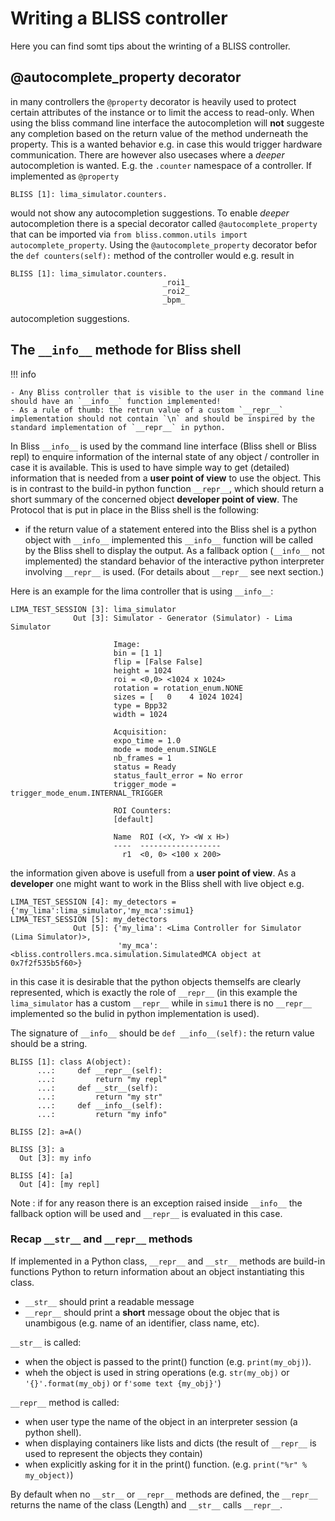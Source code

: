 # Writing a BLISS controller

Here you can find somt tips about the wrinting of a BLISS controller.

## @autocomplete_property decorator

in many controllers the `@property` decorator is heavily used to protect certain attributes of the instance or to limit the access to read-only. When using the bliss command line interface the autocompletion will __not__ suggeste any completion based on the return value of the method underneath the property. This is a wanted behavior e.g. in case this would trigger hardware communication. There are however also usecases where a _deeper_ autocompletion is wanted. E.g. the `.counter` namespace of a controller. If implemented as `@property`

    BLISS [1]: lima_simulator.counters.

would not show any autocompletion suggestions. To enable _deeper_ autocompletion there is a special decorator called `@autocomplete_property` that can be imported via `from bliss.common.utils import autocomplete_property`. Using the `@autocomplete_property` decorator befor the `def counters(self):` method of the controller would e.g. result in 

    BLISS [1]: lima_simulator.counters.
                                      _roi1_
                                      _roi2_
                                      _bpm_

autocompletion suggestions. 

## The `__info__` methode for Bliss shell
!!! info

    - Any Bliss controller that is visible to the user in the command line should have an `__info__` function implemented!
    - As a rule of thumb: the retrun value of a custom `__repr__` implementation should not contain `\n` and should be inspired by the standard implementation of `__repr__` in python.

In Bliss `__info__` is used by the command line interface (Bliss shell or Bliss repl) to enquire information of the internal state of any object / controller in case it is available.
This is used to have simple way to get (detailed) information that is needed from a __user point of view__ to use the object. This is in contrast to the build-in python function `__repr__`, which should return a short summary of the concerned object __developer point of view__. The Protocol that is put in place in the Bliss shell is the following:
* if the return value of a statement entered into the Bliss shel is a python object with `__info__` implemented this `__info__` function will be called by the Bliss shell to display the output. As a fallback option (`__info__` not implemented) the standard behavior of the interactive python interpreter involving `__repr__` is used. (For details about `__repr__` see next section.)

Here is an example for the lima controller that is using `__info__`:
```
LIMA_TEST_SESSION [3]: lima_simulator          
              Out [3]: Simulator - Generator (Simulator) - Lima Simulator
                       
                       Image:
                       bin = [1 1]
                       flip = [False False]
                       height = 1024
                       roi = <0,0> <1024 x 1024>
                       rotation = rotation_enum.NONE
                       sizes = [   0    4 1024 1024]
                       type = Bpp32
                       width = 1024
                       
                       Acquisition:
                       expo_time = 1.0
                       mode = mode_enum.SINGLE
                       nb_frames = 1
                       status = Ready
                       status_fault_error = No error
                       trigger_mode = trigger_mode_enum.INTERNAL_TRIGGER
                       
                       ROI Counters:
                       [default]
                       
                       Name  ROI (<X, Y> <W x H>)
                       ----  ------------------
                         r1  <0, 0> <100 x 200>
```
the information given above is usefull from a __user point of view__. As a __developer__ one might want to work in the Bliss shell with live object e.g.

```
LIMA_TEST_SESSION [4]: my_detectors = {'my_lima':lima_simulator,'my_mca':simu1}                
LIMA_TEST_SESSION [5]: my_detectors            
              Out [5]: {'my_lima': <Lima Controller for Simulator (Lima Simulator)>, 
                        'my_mca': <bliss.controllers.mca.simulation.SimulatedMCA object at 0x7f2f535b5f60>}
```
in this case it is desirable that the python objects themselfs are clearly represented, which is exactly the role of `__repr__` (in this example the `lima_simulator` has a custom `__repr__` while in `simu1` there is no `__repr__` implemented so the bulid in python implementation is used). 

The signature of `__info__` should be `def __info__(self):` the return value should be a string.

```
BLISS [1]: class A(object): 
      ...:     def __repr__(self): 
      ...:         return "my repl" 
      ...:     def __str__(self): 
      ...:         return "my str" 
      ...:     def __info__(self): 
      ...:         return "my info"            

BLISS [2]: a=A()                               

BLISS [3]: a                                   
  Out [3]: my info

BLISS [4]: [a]                                 
  Out [4]: [my repl]
```

Note : if for any reason there is an exception raised inside `__info__` the fallback option will be used and `__repr__` is evaluated in this case.

### Recap `__str__` and `__repr__` methods

If implemented in a Python class, `__repr__` and `__str__` methods are
build-in functions Python to return information about an object instantiating this class.

* `__str__` should print a readable message
* `__repr__` should print a __short__ message obout the objec that is unambigous (e.g. name of an identifier, class name, etc).

`__str__` is called:

* when the object is passed to the print() function (e.g. `print(my_obj)`).
* wheh the object is used in string operations (e.g. `str(my_obj)` or `'{}'.format(my_obj)` or `f'some text {my_obj}'`)

`__repr__` method is called:

* when user type the name of the object in an interpreter session (a python shell).
* when displaying containers like lists and dicts (the result of `__repr__` is used to represent the objects they contain)
* when explicitly asking for it in the print() function. (e.g. `print("%r" % my_object)`)


By default when no `__str__` or `__repr__` methods are defined, the
`__repr__` returns the name of the class (Length) and `__str__` calls `__repr__`.



